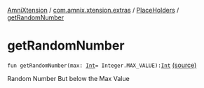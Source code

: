 [AmniXtension](../../index.md) / [com.amnix.xtension.extras](../index.md) / [PlaceHolders](index.md) / [getRandomNumber](./get-random-number.md)

# getRandomNumber

`fun getRandomNumber(max: `[`Int`](https://kotlinlang.org/api/latest/jvm/stdlib/kotlin/-int/index.html)` = Integer.MAX_VALUE): `[`Int`](https://kotlinlang.org/api/latest/jvm/stdlib/kotlin/-int/index.html) [(source)](https://github.com/AmniX/AmniXTension/tree/master/AmniXtension/src/main/java/com/amnix/xtension/extras/PlaceHolders.kt#L26)

Random Number But below the Max Value

